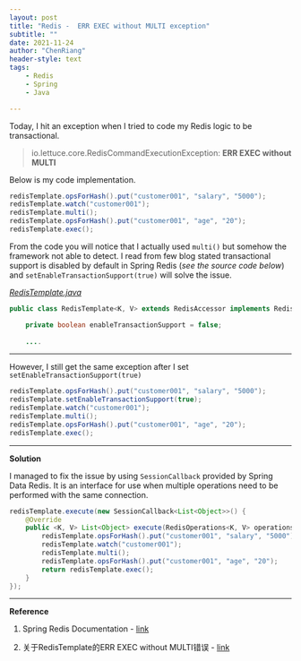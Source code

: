 ```yaml
---
layout: post
title: "Redis -  ERR EXEC without MULTI exception"
subtitle: ""
date: 2021-11-24
author: "ChenRiang"
header-style: text
tags:
    - Redis
    - Spring
    - Java

---
```




Today, I hit an exception when I tried to code my Redis logic to be transactional.

> io.lettuce.core.RedisCommandExecutionException: **ERR EXEC without MULTI**



Below is my code implementation.

```java
redisTemplate.opsForHash().put("customer001", "salary", "5000");
redisTemplate.watch("customer001");
redisTemplate.multi();
redisTemplate.opsForHash().put("customer001", "age", "20");
redisTemplate.exec();
```

From the code you will notice that I actually used `multi()` but somehow the framework not able to detect. I read from few blog stated transactional support is disabled by default in Spring Redis (*see the source code below*) and  `setEnableTransactionSupport(true)` will solve the issue.



[*RedisTemplate.java*](https://github.com/spring-projects/spring-data-redis/blob/main/src/main/java/org/springframework/data/redis/core/RedisTemplate.java#L92)

```java
public class RedisTemplate<K, V> extends RedisAccessor implements RedisOperations<K, V>, BeanClassLoaderAware {

	private boolean enableTransactionSupport = false;
	
	....
```

 

------



However, I still get the same exception after I set  `setEnableTransactionSupport(true)`

```java
redisTemplate.opsForHash().put("customer001", "salary", "5000");
redisTemplate.setEnableTransactionSupport(true);
redisTemplate.watch("customer001");
redisTemplate.multi();
redisTemplate.opsForHash().put("customer001", "age", "20");
redisTemplate.exec();
```





------



**Solution**

I managed to fix the issue by using `SessionCallback` provided by Spring Data Redis. It is an interface for use when multiple operations need to be performed with the same connection.



```java
redisTemplate.execute(new SessionCallback<List<Object>>() {
    @Override
    public <K, V> List<Object> execute(RedisOperations<K, V> operations) throws DataAccessException {
        redisTemplate.opsForHash().put("customer001", "salary", "5000");
        redisTemplate.watch("customer001");
        redisTemplate.multi();
        redisTemplate.opsForHash().put("customer001", "age", "20");
        return redisTemplate.exec();
    }
});
```





------



**Reference** 

1. Spring Redis Documentation - [link](https://docs.spring.io/spring-data/data-redis/docs/current/reference/html/#tx.spring)

2. 关于RedisTemplate的ERR EXEC without MULTI错误 - [link](https://blog.csdn.net/Yihchu/article/details/108481675) 
